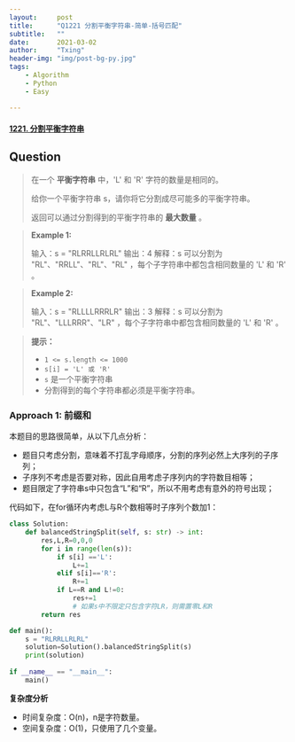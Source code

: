 ```yaml
---
layout:     post
title:      "Q1221 分割平衡字符串-简单-括号匹配"
subtitle:   ""
date:       2021-03-02
author:     "Txing"
header-img: "img/post-bg-py.jpg"
tags:
    - Algorithm
    - Python
    - Easy

---
```


#### [1221. 分割平衡字符串](https://leetcode-cn.com/problems/split-a-string-in-balanced-strings/)

## Question

> 在一个 **平衡字符串** 中，'L' 和 'R' 字符的数量是相同的。
>
> 给你一个平衡字符串 s，请你将它分割成尽可能多的平衡字符串。
>
> 返回可以通过分割得到的平衡字符串的 **最大数量** 。

> **Example 1:**
>
> 输入：s = "RLRRLLRLRL"
> 输出：4
> 解释：s 可以分割为 "RL"、"RRLL"、"RL"、"RL" ，每个子字符串中都包含相同数量的 'L' 和 'R' 。

> **Example 2:**
>
> 输入：s = "RLLLLRRRLR"
> 输出：3
> 解释：s 可以分割为 "RL"、"LLLRRR"、"LR" ，每个子字符串中都包含相同数量的 'L' 和 'R' 。

> **提示：**
>
> - `1 <= s.length <= 1000`
> - `s[i] = 'L' 或 'R'`
> - `s` 是一个平衡字符串
> - 分割得到的每个字符串都必须是平衡字符串。

### Approach 1: 前缀和

本题目的思路很简单，从以下几点分析：

- 题目只考虑分割，意味着不打乱字母顺序，分割的序列必然上大序列的子序列；
- 子序列不考虑是否要对称，因此自用考虑子序列内的字符数目相等；
- 题目限定了字符串s中只包含“L”和“R”，所以不用考虑有意外的符号出现；

代码如下，在for循环内考虑L与R个数相等时子序列个数加1：


```python
class Solution:
    def balancedStringSplit(self, s: str) -> int:
        res,L,R=0,0,0
        for i in range(len(s)):
            if s[i] =='L':
                L+=1
            elif s[i]=='R':
                R+=1
            if L==R and L!=0:
                res+=1
                # 如果s中不限定只包含字符LR，则需置零L和R                 
        return res

def main():
    s = "RLRRLLRLRL"
    solution=Solution().balancedStringSplit(s)
    print(solution)
    
if __name__ == "__main__":
    main()
```

**复杂度分析**

- 时间复杂度：O(n)，n是字符数量。
- 空间复杂度：O(1)，只使用了几个变量。
